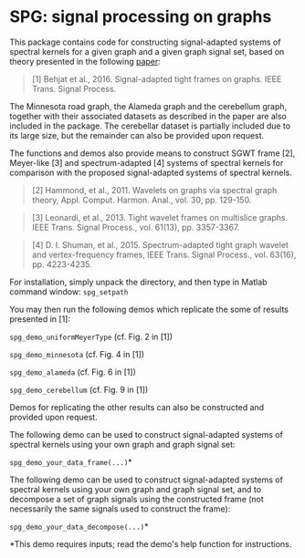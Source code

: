 # SPG: signal processing on graphs

This package contains code for constructing signal-adapted systems of spectral kernels for a given graph and a given graph signal set, based on theory presented in the following [paper](https://doi.org/10.1109/TSP.2016.2591513):

> [1] Behjat et al., 2016. Signal-adapted tight frames on graphs. IEEE Trans. Signal Process.

The Minnesota road graph, the Alameda graph and the cerebellum graph, together with their associated datasets as described in the paper are also included in the package. The cerebellar dataset is partially included due to its large size, but the remainder can also be provided upon request.

The functions and demos also provide means to construct SGWT frame [2], Meyer-like [3] and spectrum-adapted [4] systems of spectral kernels for comparison with the proposed signal-adapted systems of spectral kernels.

> [2] Hammond, et al., 2011. Wavelets on graphs via spectral graph theory, Appl. Comput. Harmon. Anal., vol. 30, pp. 129-150.

> [3] Leonardi, et al., 2013. Tight wavelet frames on multislice graphs. IEEE Trans. Signal Process., vol. 61(13), pp. 3357-3367.  

> [4] D. I. Shuman, et al., 2015. Spectrum-adapted tight graph wavelet and vertex-frequency frames, IEEE Trans. Signal Process., vol. 63(16), pp. 4223-4235.

For installation, simply unpack the directory, and then type in Matlab command window: `spg_setpath`

You may then run the following demos which replicate the some of results presented in [1]: 

`spg_demo_uniformMeyerType`    (cf. Fig. 2 in [1])

`spg_demo_minnesota`                (cf. Fig. 4 in [1])

`spg_demo_alameda`                   (cf. Fig. 6 in [1])

`spg_demo_cerebellum`               (cf. Fig. 9 in [1])

Demos for replicating the other results can also be constructed and provided upon request.


The following demo can be used to construct signal-adapted systems of spectral kernels using your own graph and graph signal set:

`spg_demo_your_data_frame(...)`*
      

The following demo can be used to construct signal-adapted systems of spectral kernels using your own graph and graph signal set, and to decompose a set of graph signals using the constructed frame (not necessarily the same signals used to construct the frame):

`spg_demo_your_data_decompose(...)`*

*This demo requires inputs; read the demo's help function for instructions.

